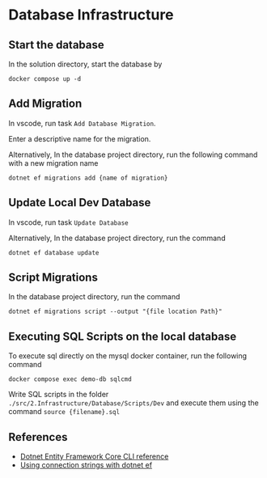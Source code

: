 # Database Infrastructure

## Start the database

In the solution directory, start the database by

`docker compose up -d`

## Add Migration

In vscode, run task `Add Database Migration`.

Enter a descriptive name for the migration.

Alternatively, In the database project directory, run the following command with a new migration name

`dotnet ef migrations add {name of migration}`

## Update Local Dev Database

In vscode, run task `Update Database`

Alternatively, In the database project directory, run the command

`dotnet ef database update`

## Script Migrations

In the database project directory, run the command

`dotnet ef migrations script --output "{file location Path}"`

## Executing SQL Scripts on the local database

To execute sql directly on the mysql docker container, run the following command

`docker compose exec demo-db sqlcmd`

Write SQL scripts in the folder `./src/2.Infrastructure/Database/Scripts/Dev`
and execute them using the command `source {filename}.sql`

## References

* [Dotnet Entity Framework Core CLI reference](https://docs.microsoft.com/en-us/ef/core/cli/dotnet#common-options)
* [Using connection strings with dotnet ef](https://docs.microsoft.com/en-us/ef/core/miscellaneous/connection-strings#aspnet-core)
